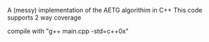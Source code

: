 A (messy) implementation of the AETG algorithim in C++
This code supports 2 way coverage

compile with "g++ main.cpp -std=c++0x"

